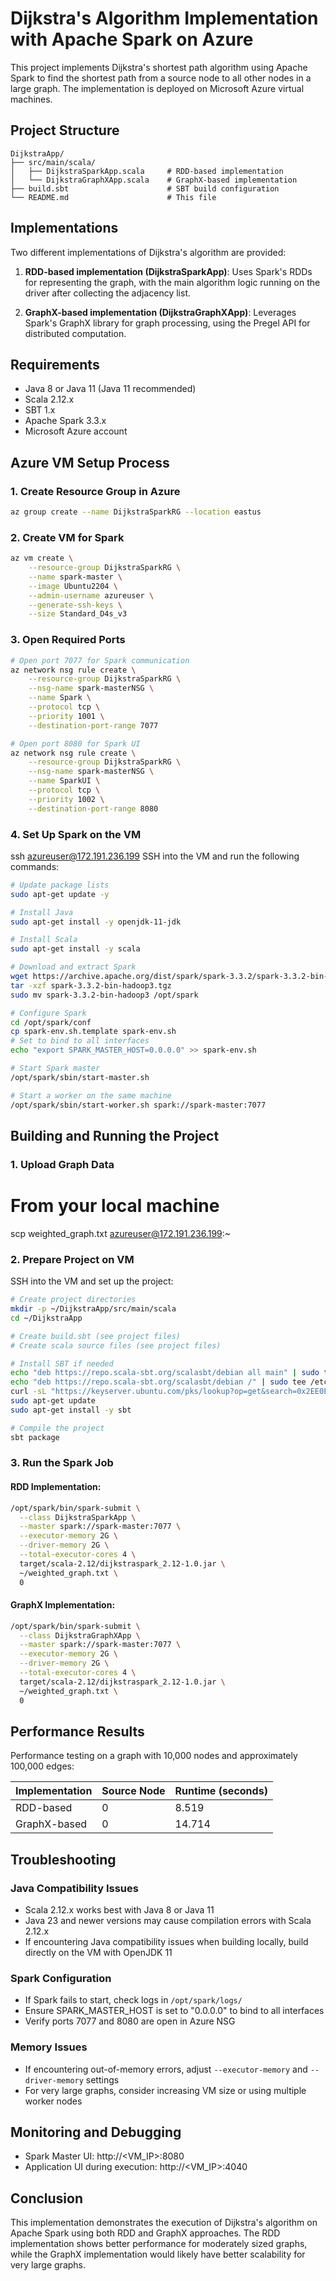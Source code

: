# Dijkstra's Algorithm Implementation with Apache Spark on Azure

This project implements Dijkstra's shortest path algorithm using Apache Spark to find the shortest path from a source node to all other nodes in a large graph. The implementation is deployed on Microsoft Azure virtual machines.

## Project Structure

```
DijkstraApp/
├── src/main/scala/
│   ├── DijkstraSparkApp.scala     # RDD-based implementation
│   └── DijkstraGraphXApp.scala    # GraphX-based implementation
├── build.sbt                      # SBT build configuration
└── README.md                      # This file
```

## Implementations

Two different implementations of Dijkstra's algorithm are provided:

1. **RDD-based implementation (DijkstraSparkApp)**: Uses Spark's RDDs for representing the graph, with the main algorithm logic running on the driver after collecting the adjacency list.

2. **GraphX-based implementation (DijkstraGraphXApp)**: Leverages Spark's GraphX library for graph processing, using the Pregel API for distributed computation.

## Requirements

- Java 8 or Java 11 (Java 11 recommended)
- Scala 2.12.x 
- SBT 1.x
- Apache Spark 3.3.x
- Microsoft Azure account

## Azure VM Setup Process

### 1. Create Resource Group in Azure
```bash
az group create --name DijkstraSparkRG --location eastus
```

### 2. Create VM for Spark
```bash
az vm create \
    --resource-group DijkstraSparkRG \
    --name spark-master \
    --image Ubuntu2204 \
    --admin-username azureuser \
    --generate-ssh-keys \
    --size Standard_D4s_v3
```

### 3. Open Required Ports
```bash
# Open port 7077 for Spark communication
az network nsg rule create \
    --resource-group DijkstraSparkRG \
    --nsg-name spark-masterNSG \
    --name Spark \
    --protocol tcp \
    --priority 1001 \
    --destination-port-range 7077

# Open port 8080 for Spark UI
az network nsg rule create \
    --resource-group DijkstraSparkRG \
    --nsg-name spark-masterNSG \
    --name SparkUI \
    --protocol tcp \
    --priority 1002 \
    --destination-port-range 8080
```

### 4. Set Up Spark on the VM
ssh azureuser@172.191.236.199
SSH into the VM and run the following commands:

```bash
# Update package lists
sudo apt-get update -y

# Install Java
sudo apt-get install -y openjdk-11-jdk

# Install Scala
sudo apt-get install -y scala

# Download and extract Spark
wget https://archive.apache.org/dist/spark/spark-3.3.2/spark-3.3.2-bin-hadoop3.tgz
tar -xzf spark-3.3.2-bin-hadoop3.tgz
sudo mv spark-3.3.2-bin-hadoop3 /opt/spark

# Configure Spark 
cd /opt/spark/conf
cp spark-env.sh.template spark-env.sh
# Set to bind to all interfaces
echo "export SPARK_MASTER_HOST=0.0.0.0" >> spark-env.sh

# Start Spark master
/opt/spark/sbin/start-master.sh

# Start a worker on the same machine
/opt/spark/sbin/start-worker.sh spark://spark-master:7077
```

## Building and Running the Project

### 1. Upload Graph Data

# From your local machine
scp weighted_graph.txt azureuser@172.191.236.199:~

### 2. Prepare Project on VM
SSH into the VM and set up the project:

```bash
# Create project directories
mkdir -p ~/DijkstraApp/src/main/scala
cd ~/DijkstraApp

# Create build.sbt (see project files)
# Create scala source files (see project files)

# Install SBT if needed
echo "deb https://repo.scala-sbt.org/scalasbt/debian all main" | sudo tee /etc/apt/sources.list.d/sbt.list
echo "deb https://repo.scala-sbt.org/scalasbt/debian /" | sudo tee /etc/apt/sources.list.d/sbt_old.list
curl -sL "https://keyserver.ubuntu.com/pks/lookup?op=get&search=0x2EE0EA64E40A89B84B2DF73499E82A75642AC823" | sudo apt-key add
sudo apt-get update
sudo apt-get install -y sbt

# Compile the project
sbt package
```

### 3. Run the Spark Job

#### RDD Implementation:
```bash
/opt/spark/bin/spark-submit \
  --class DijkstraSparkApp \
  --master spark://spark-master:7077 \
  --executor-memory 2G \
  --driver-memory 2G \
  --total-executor-cores 4 \
  target/scala-2.12/dijkstraspark_2.12-1.0.jar \
  ~/weighted_graph.txt \
  0
```

#### GraphX Implementation:
```bash
/opt/spark/bin/spark-submit \
  --class DijkstraGraphXApp \
  --master spark://spark-master:7077 \
  --executor-memory 2G \
  --driver-memory 2G \
  --total-executor-cores 4 \
  target/scala-2.12/dijkstraspark_2.12-1.0.jar \
  ~/weighted_graph.txt \
  0
```

## Performance Results

Performance testing on a graph with 10,000 nodes and approximately 100,000 edges:

| Implementation | Source Node | Runtime (seconds) |
|----------------|-------------|-------------------|
| RDD-based      | 0           | 8.519             |
| GraphX-based   | 0           | 14.714            |

## Troubleshooting

### Java Compatibility Issues
- Scala 2.12.x works best with Java 8 or Java 11
- Java 23 and newer versions may cause compilation errors with Scala 2.12.x
- If encountering Java compatibility issues when building locally, build directly on the VM with OpenJDK 11

### Spark Configuration
- If Spark fails to start, check logs in `/opt/spark/logs/`
- Ensure SPARK_MASTER_HOST is set to "0.0.0.0" to bind to all interfaces
- Verify ports 7077 and 8080 are open in Azure NSG

### Memory Issues
- If encountering out-of-memory errors, adjust `--executor-memory` and `--driver-memory` settings
- For very large graphs, consider increasing VM size or using multiple worker nodes

## Monitoring and Debugging

- Spark Master UI: http://<VM_IP>:8080
- Application UI during execution: http://<VM_IP>:4040

## Conclusion

This implementation demonstrates the execution of Dijkstra's algorithm on Apache Spark using both RDD and GraphX approaches. The RDD implementation shows better performance for moderately sized graphs, while the GraphX implementation would likely have better scalability for very large graphs.
